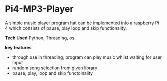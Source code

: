 # Pi4-MP3-Player

A simple music player program hat can be implemented into a raspberry Pi 4 which consists of pause, play loop and skip functionality.

**Tech Used** Python, Threading, os

**key features**
- through use in threading, program can play music whilst waiting for user input
- random song selection from given library
- pause, play, loop and skip functoinality
